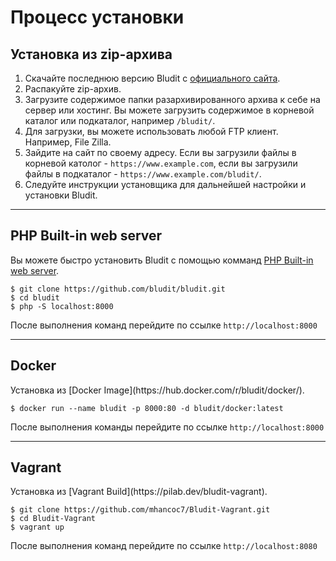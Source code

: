 # Процесс установки
<!-- position: 3 -->

<h2 id="installation-from-zip-file">Установка из zip-архива</h2>

1. Скачайте последнюю версию Bludit с [официального сайта](https://www.bludit.com).
2. Распакуйте zip-архив.
3. Загрузите содержимое папки разархивированного архива к себе на сервер или хостинг. Вы можете загрузить содержимое в корневой каталог или подкаталог, например `/bludit/`.
4. Для загрузки, вы можете использовать любой FTP клиент. Например, File Zilla.
4. Зайдите на сайт по своему адресу. Если вы загрузили файлы в корневой католог - `https://www.example.com`, если вы загрузили файлы в подкаталог - `https://www.example.com/bludit/`.
5. Следуйте инструкции установщика для дальнейшей настройки и установки Bludit.

---

<h2 id="php-built-in-web-server">PHP Built-in web server</h2>

Вы можете быстро установить Bludit с помощью комманд [PHP Built-in web server](https://www.php.net/manual/en/features.commandline.webserver.php).

```
$ git clone https://github.com/bludit/bludit.git
$ cd bludit
$ php -S localhost:8000
```

После выполнения команд перейдите по ссылке `http://localhost:8000`

---

<h2 id="docker">Docker</h2>
Установка из [Docker Image](https://hub.docker.com/r/bludit/docker/).

```
$ docker run --name bludit -p 8000:80 -d bludit/docker:latest
```

После выполнения команды перейдите по ссылке `http://localhost:8000`

---

<h2 id="vagrant">Vagrant</h2>
Установка из [Vagrant Build](https://pilab.dev/bludit-vagrant).

```
$ git clone https://github.com/mhancoc7/Bludit-Vagrant.git
$ cd Bludit-Vagrant
$ vagrant up
```

После выполнения команд перейдите по ссылке `http://localhost:8080`
